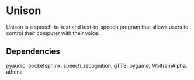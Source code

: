 # Unison
Unison is a speech-to-text and text-to-speech program that allows users to control their computer with their voice.

## Dependencies
pyaudio,
pocketsphinx,
speech_recognition,
gTTS,
pygame,
WolframAlpha,
athena
